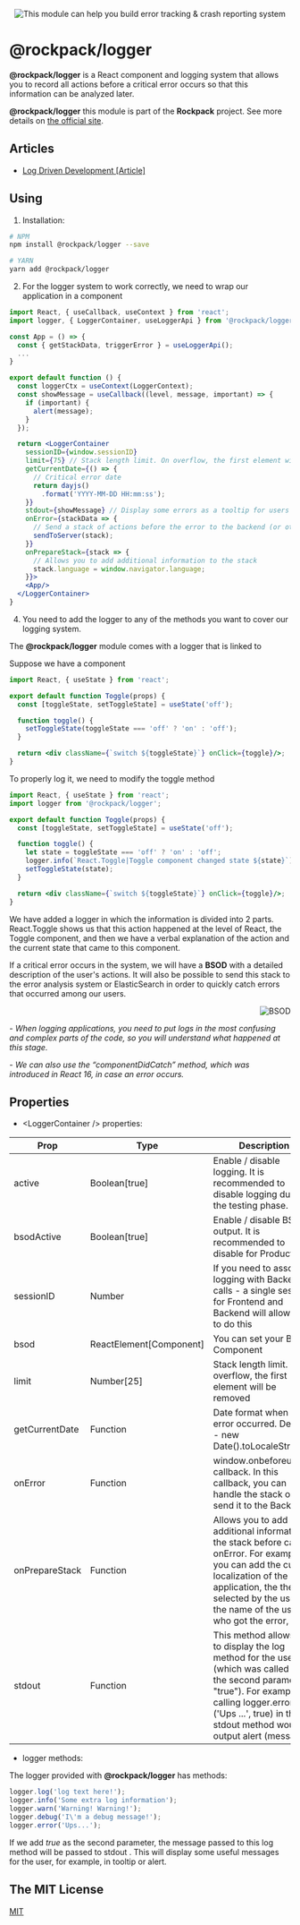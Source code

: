 <p align="center">
  <img src="http://www.natrube.net/logrock/LogRock.png" alt="This module can help you build error tracking & crash reporting system" />
</p>

# @rockpack/logger

**@rockpack/logger** is a React component and logging system that allows you to record all actions before a critical error occurs so that this information can be analyzed later.

**@rockpack/logger** this module is part of the **Rockpack** project. See more details on [the official site](https://www.rockpack.io/).

## Articles
- [Log Driven Development [Article]](https://www.rockpack.io/log-driven-development)

## Using

1. Installation:

```sh
# NPM
npm install @rockpack/logger --save

# YARN
yarn add @rockpack/logger
```

2. For the logger system to work correctly, we need to wrap our application in a *<LoggerContainer>* component

```jsx
import React, { useCallback, useContext } from 'react';
import logger, { LoggerContainer, useLoggerApi } from '@rockpack/logger';

const App = () => {
  const { getStackData, triggerError } = useLoggerApi();
  ...
}

export default function () {
  const loggerCtx = useContext(LoggerContext);
  const showMessage = useCallback((level, message, important) => {
    if (important) {
      alert(message);
    }
  });

  return <LoggerContainer
    sessionID={window.sessionID}
    limit={75} // Stack length limit. On overflow, the first element will be removed
    getCurrentDate={() => {
      // Critical error date
      return dayjs()
        .format('YYYY-MM-DD HH:mm:ss');
    }}
    stdout={showMessage} // Display some errors as a tooltip for users
    onError={stackData => {
      // Send a stack of actions before the error to the backend (or otherwise process it)
      sendToServer(stack);
    }}
    onPrepareStack={stack => {
      // Allows you to add additional information to the stack
      stack.language = window.navigator.language;
    }}>
    <App/>
  </LoggerContainer>
}
```

4. You need to add the logger to any of the methods you want to cover our logging system.

The **@rockpack/logger** module comes with a logger that is linked to *<LoggerContainer />*

Suppose we have a component

```jsx
import React, { useState } from 'react';

export default function Toggle(props) {
  const [toggleState, setToggleState] = useState('off');

  function toggle() {
    setToggleState(toggleState === 'off' ? 'on' : 'off');
  }

  return <div className={`switch ${toggleState}`} onClick={toggle}/>;
}
```

To properly log it, we need to modify the toggle method

```jsx
import React, { useState } from 'react';
import logger from '@rockpack/logger';

export default function Toggle(props) {
  const [toggleState, setToggleState] = useState('off');

  function toggle() {
    let state = toggleState === 'off' ? 'on' : 'off';
    logger.info(`React.Toggle|Toggle component changed state ${state}`);
    setToggleState(state);
  }

  return <div className={`switch ${toggleState}`} onClick={toggle}/>;
}
```

We have added a logger in which the information is divided into 2 parts. React.Toggle shows us that this action happened at the level of React, the Toggle component, and then we have a verbal explanation of the action and the current state that came to this component.

If a critical error occurs in the system, we will have a **BSOD** with a detailed description of the user's actions. It will also be possible to send this stack to the error analysis system or ElasticSearch in order to quickly catch errors that occurred among our users.

<p align="right">
  <img alt="BSOD" src="https://www.rockpack.io/readme_assets/rockpack_logger_bsod.jpg" />
</p>

*- When logging applications, you need to put logs in the most confusing and complex parts of the code, so you will understand what happened at this stage.*

*- We can also use the “componentDidCatch” method, which was introduced in React 16, in case an error occurs.*

## Properties

- \<LoggerContainer /> properties:

| Prop | Type | Description |
| --- | --- | --- |
| active | Boolean[true] | Enable / disable logging. It is recommended to disable logging during the testing phase. |
| bsodActive | Boolean[true] | Enable / disable BSOD output. It is recommended to disable for Production  |
| sessionID | Number | If you need to associate logging with Backend calls - a single session for Frontend and Backend will allow you to do this |
| bsod | ReactElement[Component] | You can set your BSOD Component |
| limit | Number[25] | Stack length limit. On overflow, the first element will be removed |
| getCurrentDate | Function | Date format when an error occurred. Default - new Date().toLocaleString() |
| onError | Function | window.onbeforeunload callback. In this callback, you can handle the stack or send it to the Backend |
| onPrepareStack | Function | Allows you to add additional information to the stack before calling onError. For example, you can add the current localization of the application, the theme selected by the user, the name of the user who got the error, etc. |
| stdout | Function | This method allows you to display the log method for the user (which was called with the second parameter "true"). For example, calling logger.error ('Ups ...', true) in the stdout method would output alert (message); |

- logger methods:

The logger provided with **@rockpack/logger** has methods:

```js
logger.log('log text here!');
logger.info('Some extra log information');
logger.warn('Warning! Warning!');
logger.debug('I\'m a debug message!');
logger.error('Ups...');
```

If we add *true* as the second parameter, the message passed to this log method will be passed to stdout *<LoggerContainer>*. This will display some useful messages for the user, for example, in tooltip or alert.

## The MIT License

<a href="https://github.com/AlexSergey/rockpack#the-mit-license" target="_blank">MIT</a>
